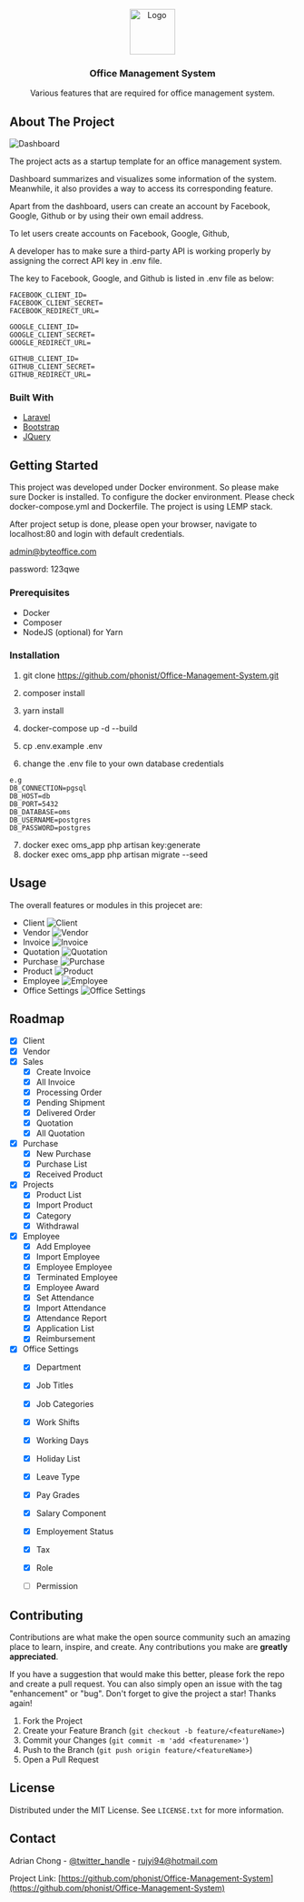 <div id="top"></div>
<!-- PROJECT LOGO -->
<br />
<div align="center">
  <a href="https://github.com/phonist/Office-Management-System">
    <img src="https://github.com/phonist/Office-Management-System/blob/master/public/assets/admin/img/logo-large.png" alt="Logo" width="80" height="80">
  </a>

<h3 align="center">Office Management System</h3>

  <p align="center">
    Various features that are required for office management system.
  </p>
</div>

<!-- ABOUT THE PROJECT -->
## About The Project

![Dashboard](https://raw.githubusercontent.com/phonist/Office-Management-System/master/public/assets/Dashboard.png?raw=true)

The project acts as a startup template for an office management system.



Dashboard summarizes and visualizes some information of the system. Meanwhile, it also provides a way to access its corresponding feature.

Apart from the dashboard, users can create an account by Facebook, Google, Github or by using their own email address.



To let users create accounts on Facebook, Google, Github,

A developer has to make sure a third-party API is working properly by assigning the correct API key in .env file.



The key to Facebook, Google, and Github is listed in .env file as below:
```
FACEBOOK_CLIENT_ID=
FACEBOOK_CLIENT_SECRET=
FACEBOOK_REDIRECT_URL=

GOOGLE_CLIENT_ID=
GOOGLE_CLIENT_SECRET=
GOOGLE_REDIRECT_URL=

GITHUB_CLIENT_ID=
GITHUB_CLIENT_SECRET=
GITHUB_REDIRECT_URL=
```
### Built With
* [Laravel](https://laravel.com)
* [Bootstrap](https://getbootstrap.com)
* [JQuery](https://jquery.com)


<!-- GETTING STARTED -->
## Getting Started
This project was developed under Docker environment. So please make sure Docker is installed.
To configure the docker environment. Please check docker-compose.yml and Dockerfile.
The project is using LEMP stack.

After project setup is done, please open your browser, navigate to localhost:80 and login with default credentials.

admin@byteoffice.com

password: 123qwe

### Prerequisites
* Docker
* Composer
* NodeJS (optional) for Yarn


### Installation
1. git clone https://github.com/phonist/Office-Management-System.git
2. composer install
3. yarn install
4. docker-compose up -d --build
5. cp .env.example .env

6. change the .env file to your own database credentials
```
e.g
DB_CONNECTION=pgsql
DB_HOST=db
DB_PORT=5432
DB_DATABASE=oms
DB_USERNAME=postgres
DB_PASSWORD=postgres
```
7. docker exec oms_app php artisan key:generate
8. docker exec oms_app php artisan migrate --seed



<!-- USAGE EXAMPLES -->
## Usage
The overall features or modules in this projecet are:
- Client
![Client](https://raw.githubusercontent.com/phonist/Office-Management-System/master/public/assets/Client.png)
- Vendor
![Vendor](https://raw.githubusercontent.com/phonist/Office-Management-System/master/public/assets/Vendor.png)
- Invoice
![Invoice](https://raw.githubusercontent.com/phonist/Office-Management-System/master/public/assets/Invoice.png)
- Quotation 
![Quotation](https://raw.githubusercontent.com/phonist/Office-Management-System/master/public/assets/Quotation.png)
- Purchase
![Purchase](https://raw.githubusercontent.com/phonist/Office-Management-System/master/public/assets/Purchase.png)
- Product
![Product](https://raw.githubusercontent.com/phonist/Office-Management-System/master/public/assets/Product.png)
- Employee
![Employee](https://raw.githubusercontent.com/phonist/Office-Management-System/master/public/assets/Employee.png)
- Office Settings
![Office Settings](https://raw.githubusercontent.com/phonist/Office-Management-System/master/public/assets/Office.png)




<!-- ROADMAP -->
## Roadmap

- [x] Client
- [x] Vendor
- [x] Sales
    - [x] Create Invoice
    - [x] All Invoice
    - [x] Processing Order
    - [x] Pending Shipment
    - [x] Delivered Order
    - [x] Quotation
    - [x] All Quotation
- [x] Purchase
    - [x] New Purchase
    - [x] Purchase List
    - [x] Received Product
- [x] Projects 
    - [x] Product List
    - [x] Import Product
    - [x] Category
    - [x] Withdrawal
- [x] Employee
    - [x] Add Employee
    - [x] Import Employee
    - [x] Employee Employee
    - [x] Terminated Employee
    - [x] Employee Award
    - [x] Set Attendance
    - [x] Import Attendance
    - [x] Attendance Report
    - [x] Application List
    - [x] Reimbursement
- [x] Office Settings
    - [x] Department
    - [x] Job Titles
    - [x] Job Categories
    - [x] Work Shifts
    - [x] Working Days
    - [x] Holiday List
    - [x] Leave Type
    - [x] Pay Grades
    - [x] Salary Component
    - [x] Employement Status
    - [x] Tax
    - [x] Role
    - [ ] Permission




<!-- CONTRIBUTING -->
## Contributing

Contributions are what make the open source community such an amazing place to learn, inspire, and create. Any contributions you make are **greatly appreciated**.

If you have a suggestion that would make this better, please fork the repo and create a pull request. You can also simply open an issue with the tag "enhancement" or "bug".
Don't forget to give the project a star! Thanks again!

1. Fork the Project
2. Create your Feature Branch (`git checkout -b feature/<featureName>`)
3. Commit your Changes (`git commit -m 'add <featurename>'`)
4. Push to the Branch (`git push origin feature/<featureName>`)
5. Open a Pull Request




<!-- LICENSE -->
## License

Distributed under the MIT License. See `LICENSE.txt` for more information.




<!-- CONTACT -->
## Contact

Adrian Chong - [@twitter_handle](https://twitter.com/AdrianC50883820) - rujyi94@hotmail.com

Project Link: [https://github.com/phonist/Office-Management-System](https://github.com/phonist/Office-Management-System)
